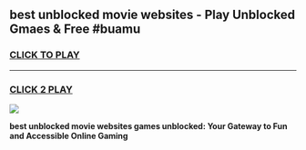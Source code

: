 
## best unblocked movie websites - Play Unblocked Gmaes & Free #buamu
<h3>
<a href="https://news.freeplayer.one?title=best_unblocked_movie_websites&ref=26F">CLICK TO PLAY</a></h3>
<hr>

<h3>
<a href="https://news.freeplayer.one?title=best_unblocked_movie_websites&ref=26F">CLICK 2 PLAY</a>
  
</h3>

<a href="https://news.freeplayer.one?title=best_unblocked_movie_websites&ref=26F/"><img src="https://clearcache.store/games.png"></a>


**best unblocked movie websites games unblocked: Your Gateway to Fun and Accessible Online Gaming**
